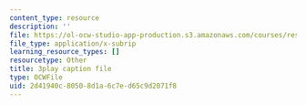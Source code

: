 ```yaml
---
content_type: resource
description: ''
file: https://ol-ocw-studio-app-production.s3.amazonaws.com/courses/res-ll-005-mathematics-of-big-data-and-machine-learning-january-iap-2020/2d41940c80508d1a6c7ed65c9d2071f8_RpPlj2HnuWg.srt
file_type: application/x-subrip
learning_resource_types: []
resourcetype: Other
title: 3play caption file
type: OCWFile
uid: 2d41940c-8050-8d1a-6c7e-d65c9d2071f8
---
```

